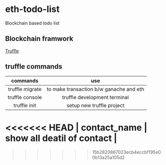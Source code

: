 # eth-todo-list
Blockchain based todo list

## Blockchain framwork 

[Truffle](https://www.trufflesuite.com/)

## truffle commands

|     commands    	|                   use                   	|
|:---------------:	|:---------------------------------------:	|
| truffle migrate 	| to make transaction b/w ganache and eth 	|
| truffle console 	|      truffle development terminal       	|
|   truffle init  	|        setup new truffle project        	|
<<<<<<< HEAD
|   contact_name    |        show all deatil of contact         |
=======
>>>>>>> 15b2820867023ecb4eccbf195e00b13a25a105d2
